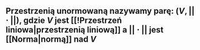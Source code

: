 ## **Przestrzenią unormowaną** nazywamy parę:  $(V,||\cdot||)$, gdzie $V$ jest [[!Przestrzeń liniowa|przestrzenią liniową]] a $||\cdot||$ jest [[Norma|normą]] nad $V$